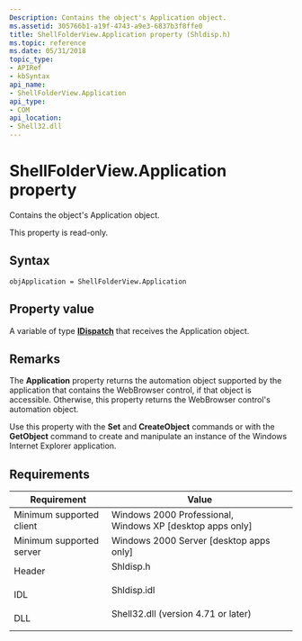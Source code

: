 ```yaml
---
Description: Contains the object's Application object.
ms.assetid: 305766b1-a19f-4743-a9e3-6837b3f8ffe0
title: ShellFolderView.Application property (Shldisp.h)
ms.topic: reference
ms.date: 05/31/2018
topic_type: 
- APIRef
- kbSyntax
api_name: 
- ShellFolderView.Application
api_type: 
- COM
api_location: 
- Shell32.dll
---
```


# ShellFolderView.Application property

Contains the object's Application object.

This property is read-only.

## Syntax


```JScript
objApplication = ShellFolderView.Application
```



## Property value

A variable of type [**IDispatch**](/windows/win32/api/oaidl/nn-oaidl-idispatch) that receives the Application object.

## Remarks

The **Application** property returns the automation object supported by the application that contains the WebBrowser control, if that object is accessible. Otherwise, this property returns the WebBrowser control's automation object.

Use this property with the **Set** and **CreateObject** commands or with the **GetObject** command to create and manipulate an instance of the Windows Internet Explorer application.

## Requirements



| Requirement | Value |
|-------------------------------------|----------------------------------------------------------------------------------------------------------------|
| Minimum supported client<br/> | Windows 2000 Professional, Windows XP \[desktop apps only\]<br/>                                         |
| Minimum supported server<br/> | Windows 2000 Server \[desktop apps only\]<br/>                                                           |
| Header<br/>                   | <dl> <dt>Shldisp.h</dt> </dl>                           |
| IDL<br/>                      | <dl> <dt>Shldisp.idl</dt> </dl>                         |
| DLL<br/>                      | <dl> <dt>Shell32.dll (version 4.71 or later)</dt> </dl> |



 

 
